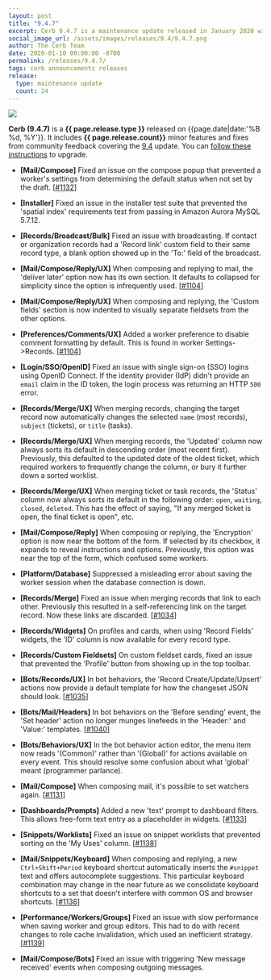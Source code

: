 ```yaml
---
layout: post
title: "9.4.7"
excerpt: Cerb 9.4.7 is a maintenance update released in January 2020 with 24 minor features and fixes from community feedback.
social_image_url: /assets/images/releases/9.4/9.4.7.png
author: The Cerb Team
date: 2020-01-10 00:00:00 -0700
permalink: /releases/9.4.7/
tags: cerb announcements releases
release:
  type: maintenance update
  count: 24
---
```


<div class="cerb-screenshot">
<img src="{{page.social_image_url}}" class="screenshot" style="max-width:500px;">
</div>

**Cerb (9.4.7)** is a **{{ page.release.type }}** released on {{page.date|date:'%B %d, %Y'}}. It includes **{{ page.release.count}}** minor features and fixes from community feedback covering the [9.4](/releases/9.4/) update.  You can [follow these instructions](/docs/upgrading/) to upgrade.

* **[Mail/Compose]** Fixed an issue on the compose popup that prevented a worker's settings from determining the default status when not set by the draft. [[#1132](https://github.com/jstanden/cerb/issues/1132)]

* **[Installer]** Fixed an issue in the installer test suite that prevented the 'spatial index' requirements test from passing in Amazon Aurora MySQL 5.7.12.

* **[Records/Broadcast/Bulk]** Fixed an issue with broadcasting. If contact or organization records had a 'Record link' custom field to their same record type, a blank option showed up in the 'To:' field of the broadcast.

* **[Mail/Compose/Reply/UX]** When composing and replying to mail, the 'deliver later' option now has its own section. It defaults to collapsed for simplicity since the option is infrequently used. [[#1104](https://github.com/jstanden/cerb/issues/1104)]

* **[Mail/Compose/Reply/UX]** When composing and replying, the 'Custom fields' section is now indented to visually separate fieldsets from the other options.

* **[Preferences/Comments/UX]** Added a worker preference to disable comment formatting by default. This is found in worker Settings->Records. [[#1104](https://github.com/jstanden/cerb/issues/1122)]

* **[Login/SSO/OpenID]** Fixed an issue with single sign-on (SSO) logins using OpenID Connect. If the identity provider (IdP) didn't provide an `email` claim in the ID token, the login process was returning an HTTP `500` error.

* **[Records/Merge/UX]** When merging records, changing the target record now automatically changes the selected `name` (most records), `subject` (tickets), or `title` (tasks).

* **[Records/Merge/UX]** When merging records, the 'Updated' column now always sorts its default in descending order (most recent first). Previously, this defaulted to the updated date of the oldest ticket, which required workers to frequently change the column, or bury it further down a sorted worklist.

* **[Records/Merge/UX]** When merging ticket or task records, the 'Status' column now always sorts its default in the following order: `open`, `waiting`, `closed`, `deleted`. This has the effect of saying, "If any merged ticket is open, the final ticket is open", etc.

* **[Mail/Compose/Reply]** When composing or replying, the 'Encryption' option is now near the bottom of the form. If selected by its checkbox, it expands to reveal instructions and options. Previously, this option was near the top of the form, which confused some workers.

* **[Platform/Database]** Suppressed a misleading error about saving the worker session when the database connection is down.

* **[Records/Merge]** Fixed an issue when merging records that link to each other. Previously this resulted in a self-referencing link on the target record. Now these links are discarded. [[#1034](https://github.com/jstanden/cerb/issues/1034)]

* **[Records/Widgets]** On profiles and cards, when using 'Record Fields' widgets, the 'ID' column is now available for every record type.

* **[Records/Custom Fieldsets]** On custom fieldset cards, fixed an issue that prevented the 'Profile' button from showing up in the top toolbar.

* **[Bots/Records/UX]** In bot behaviors, the 'Record Create/Update/Upsert' actions now provide a default template for how the changeset JSON should look. [[#1035](https://github.com/jstanden/cerb/issues/1035)]

* **[Bots/Mail/Headers]** In bot behaviors on the 'Before sending' event, the 'Set header' action no longer munges linefeeds in the 'Header:' and 'Value:' templates. [[#1040](https://github.com/jstanden/cerb/issues/1040)]

* **[Bots/Behaviors/UX]** In the bot behavior action editor, the menu item now reads '(Common)' rather than '(Global)' for actions available on every event. This should resolve some confusion about what 'global' meant (programmer parlance).

* **[Mail/Compose]** When composing mail, it's possible to set watchers again. [[#1131](https://github.com/jstanden/cerb/issues/1131)]

* **[Dashboards/Prompts]** Added a new 'text' prompt to dashboard filters. This allows free-form text entry as a placeholder in widgets. [[#1133](https://github.com/jstanden/cerb/issues/1133)]

* **[Snippets/Worklists]** Fixed an issue on snippet worklists that prevented sorting on the 'My Uses' column. [[#1138](https://github.com/jstanden/cerb/issues/1138)]

* **[Mail/Snippets/Keyboard]** When composing and replying, a new `Ctrl+Shift+Period` keyboard shortcut automatically inserts the `#snippet ` text and offers autocomplete suggestions. This particular keyboard combination may change in the near future as we consolidate keyboard shortcuts to a set that doesn't interfere with common OS and browser shortcuts. [[#1136](https://github.com/jstanden/cerb/issues/1136)]

* **[Performance/Workers/Groups]** Fixed an issue with slow performance when saving worker and group editors. This had to do with recent changes to role cache invalidation, which used an inefficient strategy. [[#1139](https://github.com/jstanden/cerb/issues/1139)]

* **[Mail/Compose/Bots]** Fixed an issue with triggering 'New message received' events when composing outgoing messages.

